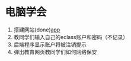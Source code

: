 # 电脑学会

1. 搭建网站(done)[app](https://github.com/SISUBEN/ICT-club/tree/main/Level-1)
2. 教同学们输入自己的eclass账户和密码（不记录）
3. 后端程序显示账户将被注销提示
4. 弹出教育网页教同学们如何网络保安
